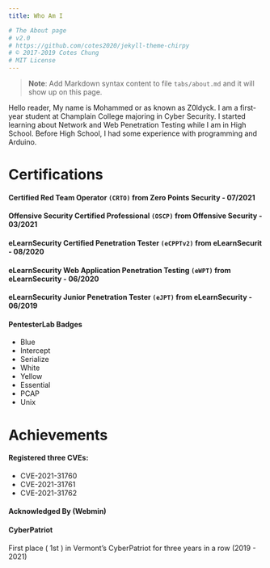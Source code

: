 ```yaml
---
title: Who Am I

# The About page
# v2.0
# https://github.com/cotes2020/jekyll-theme-chirpy
# © 2017-2019 Cotes Chung
# MIT License
---
```


> **Note**: Add Markdown syntax content to file `tabs/about.md` and it will show up on this page.

Hello reader, My name is Mohammed or as known as Z0ldyck. I am a first-year student at Champlain College majoring in Cyber Security. I started learning about Network and Web Penetration Testing while I am in High School. Before High School, I had some experience with programming and Arduino.

# Certifications

#### Certified Red Team Operator `(CRTO)` from Zero Points Security - 07/2021

#### Offensive Security Certified Professional `(OSCP)` from Offensive Security - 03/2021

#### eLearnSecurity Certified Penetration Tester `(eCPPTv2)` from eLearnSecurit - 08/2020

#### eLearnSecurity Web Application Penetration Testing `(eWPT)` from eLearnSecurity - 06/2020

#### eLearnSecurity Junior Penetration Tester `(eJPT)` from eLearnSecurity - 06/2019

#### PentesterLab Badges
- Blue
- Intercept
- Serialize
- White
- Yellow
- Essential
- PCAP
- Unix


# Achievements

#### Registered three CVEs:
- CVE-2021-31760
- CVE-2021-31761
- CVE-2021-31762

#### Acknowledged By (Webmin)

#### CyberPatriot
First place ( 1st ) in Vermont’s CyberPatriot for three years in a row (2019 - 2021)

